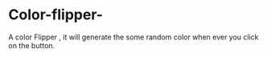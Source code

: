 # Color-flipper-
A color Flipper , it will generate the some random color when ever you click on the button. 
